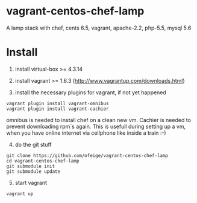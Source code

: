 vagrant-centos-chef-lamp
========================

A lamp stack with chef, cents 6.5, vagrant, apache-2.2, php-5.5, mysql 5.6

Install
=======

1. install virtual-box >= 4.3.14

2. install vagrant >= 1.6.3 (http://www.vagrantup.com/downloads.html)
3. install the necessary plugins for vagrant, if not yet happened
```
vagrant plugin install vagrant-omnibus
vagrant plugin install vagrant-cachier
```

omnibus is needed to install chef on a clean new vm. Cachier is needed to prevent downloading rpm´s again. This is usefull during setting up a vm, when you have online internet via cellphone like inside a train :-)

4. do the git stuff
```
git clone https://github.com/ofeige/vagrant-centos-chef-lamp
cd vagrant-centos-chef-lamp
git submodule init
git submodule update
```

5. start vagrant
```
vagrant up
```
